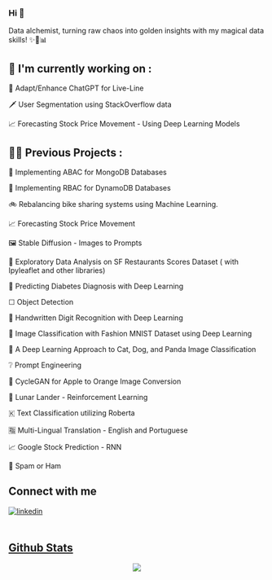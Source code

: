 
### <div align="left">Hi 👋

Data alchemist, turning raw chaos into golden insights with my magical data skills! ✨🔮📊

</div>  
  
## 🔨 I'm currently working on : 

🤖 Adapt/Enhance ChatGPT for Live-Line

🗡 User Segmentation using StackOverflow data

📈 Forecasting Stock Price Movement - Using Deep Learning Models

## 👩‍💻 Previous Projects :  

🔐 Implementing ABAC for MongoDB Databases
 
🔐 Implementing RBAC for DynamoDB Databases

🚲 Rebalancing bike sharing systems using Machine Learning.

📈 Forecasting Stock Price Movement

🖼 Stable Diffusion - Images to Prompts

🍜 Exploratory Data Analysis on SF Restaurants Scores Dataset ( with Ipyleaflet and other libraries)

💉 Predicting Diabetes Diagnosis with Deep Learning

☐ Object Detection

🔢 Handwritten Digit Recognition with Deep Learning

👚 Image Classification with Fashion MNIST Dataset using Deep Learning

🐶 A Deep Learning Approach to Cat, Dog, and Panda Image Classification

❔ Prompt Engineering

🍎 CycleGAN for Apple to Orange Image Conversion

🌝 Lunar Lander - Reinforcement Learning

🇰 Text Classification utilizing Roberta

🈯 Multi-Lingual Translation - English and Portuguese

📈 Google Stock Prediction - RNN

🔎 Spam or Ham


## Connect with me  
<div align="left">
<a href="https://www.linkedin.com/in/thisisdivyanalam/" target="_blank">
<img src=https://img.shields.io/badge/linkedin-%231E77B5.svg?&style=for-the-badge&logo=linkedin&logoColor=white alt=linkedin style="margin-bottom: 5px;" /> 
</div>  
  

<br/>  


## Github Stats  
<div align="center"><img src="https://github-readme-stats.vercel.app/api?username=Divyanalam98&show_icons=true&count_private=true&hide_border=true" align="center" /></div>  

